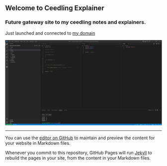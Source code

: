 ## Welcome to Ceedling Explainer

### Future gateway site to my ceedling notes and explainers.

Just launched and connected to [my domain](https://ceedling.bd2357.org)

![project](/docs/assets/images/ceedling000.PNG)

---



You can use the [editor on GitHub](https://github.com/bd2357/ceedling-explainer/edit/gh-pages/index.md) to maintain and preview the content for your website in Markdown files.

Whenever you commit to this repository, GitHub Pages will run [Jekyll](https://jekyllrb.com/) to rebuild the pages in your site, from the content in your Markdown files.


